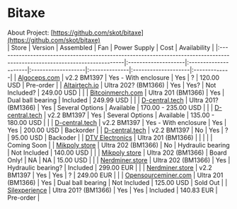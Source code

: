 # Bitaxe   
   
About Project: [https://github.com/skot/bitaxe](https://github.com/skot/bitaxe)    
|                                                                                                                     Store |             Version |            Assembled |                Fan |  Power Supply |                Cost | Availability |
|:--------------------------------------------------------------------------------------------------------------------------|:--------------------|:---------------------|:-------------------|:--------------|:--------------------|:-------------|
|                                                    [Algoceps.com](https://www.algoceps.com/product-page/JaBIT-Solo-Miner) |         v2.2 BM1397 | Yes - With enclosure |                Yes |             ? |          120.00 USD |    Pre-order |
|                                                                                                             [Altairtech.io](https://altairtech.io/product/bitaxe/) | Ultra 202? (BM1366) |                  Yes |               Yes? | Not Included? |          249.00 USD |              |
| [Bitcoinmerch.com](https://bitcoinmerch.com/de/products/bitcoin-merch%C2%AE-bitaxe-1366-solo-bitcoin-miner-up-to-500gh-s) |  Ultra 201 (BM1366) |                  Yes |  Dual ball bearing |      Included |          249.99 USD |              |
|                                                        [D-central.tech](https://d-central.tech/product/the-bitaxe-ultra/) | Ultra 201? (BM1366) |                  Yes |    Several Options |     Available | 170.00 - 235.00 USD |              |
|                                                              [D-central.tech](https://d-central.tech/product/the-bitaxe/) |         v2.2 BM1397 |                  Yes |    Several Options |     Available | 135.00 - 180.00 USD |              |
|                                          [D-central.tech](https://d-central.tech/product/minibit-1397-powered-by-bitaxe/) |         v2.2 BM1397 | Yes - With enclosure |                Yes |           Yes |          200.00 USD |    Backorder |
|                                                          [D-central.tech](https://d-central.tech/product/bitaxe-diy-kit/) |         v2.2 BM1397 |                   No |                Yes |             ? |           95.00 USD |     Backoder |
|                                                                       [DTV Electronics](https://dtvelectronics.com/shop/) |  Ultra 201 (BM1366) |                      |                    |               |                     |  Coming Soon |
|                                  [Mikpoly store](https://www.tindie.com/products/mikpoly/kit-bitaxe-ultra-black-edition/) |  Ultra 202 (BM1366) |                   No |  Hydraulic bearing |  Not Included |          140.00 USD |              |
|                                                                                                             [Mikpoly store](https://www.tindie.com/products/mikpoly/bitaxe-pcb-version-202-bm1366ag-black-edition/) |  Ultra 202 (BM1366) |          Board Only! |                 NA |            NA |           15.00 USD |              |
|                                                      [Nerdminer.store](https://nerdminer.store/product/bitaxe-ultra-202/) |  Ultra 202 (BM1366) |                  Yes | Hydraulic bearing? |      Included |          299.00 EUR |              |
|                                                                [Nerdminer.store](https://nerdminer.store/product/bitaxe/) |         v2.2 BM1397 |                  Yes |                Yes |             ? |          249.00 EUR |              |
|                                                    [Opensourceminer.com](https://opensourceminer.com/products/bitaxe-201) |  Ultra 201 (BM1366) |                  Yes |  Dual ball bearing |  Not Included |          125.00 USD |     Sold Out |
|                                               [Silexperience](https://silexperience.company.site/BitAxe-Ultra-p600211071) | Ultra 201? (BM1366) |                  Yes |                Yes |      Included |          140.83 EUR |    Pre-order |

   
